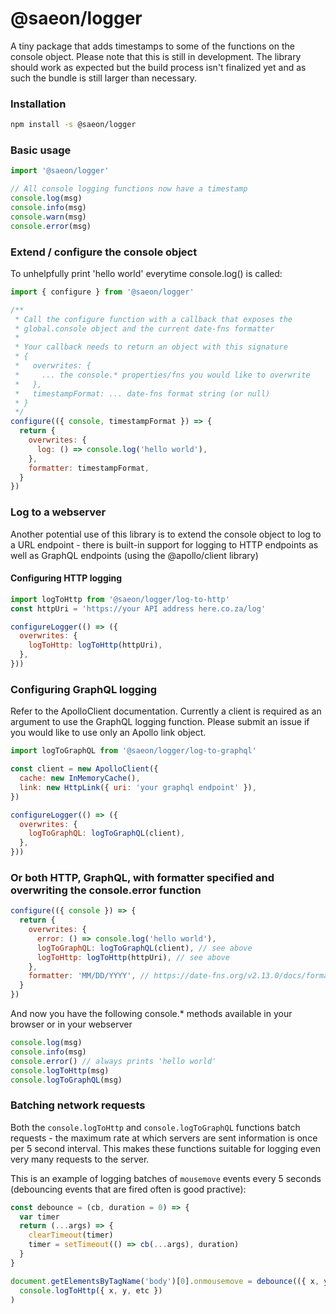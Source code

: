 # @saeon/logger

A tiny package that adds timestamps to some of the functions on the console object. Please note that this is still in development. The library should work as expected but the build process isn't finalized yet and as such the bundle is still larger than necessary.

### Installation

```sh
npm install -s @saeon/logger
```

### Basic usage

```js
import '@saeon/logger'

// All console logging functions now have a timestamp
console.log(msg)
console.info(msg)
console.warn(msg)
console.error(msg)
```

### Extend / configure the console object

To unhelpfully print 'hello world' everytime console.log() is called:

```js
import { configure } from '@saeon/logger'

/**
 * Call the configure function with a callback that exposes the
 * global.console object and the current date-fns formatter
 *
 * Your callback needs to return an object with this signature
 * {
 *   overwrites: {
 *     ... the console.* properties/fns you would like to overwrite
 *   },
 *   timestampFormat: ... date-fns format string (or null)
 * }
 */
configure(({ console, timestampFormat }) => {
  return {
    overwrites: {
      log: () => console.log('hello world'),
    },
    formatter: timestampFormat,
  }
})
```

### Log to a webserver

Another potential use of this library is to extend the console object to log to a URL endpoint - there is built-in support for logging to HTTP endpoints as well as GraphQL endpoints (using the @apollo/client library)

#### Configuring HTTP logging

```js
import logToHttp from '@saeon/logger/log-to-http'
const httpUri = 'https://your API address here.co.za/log'

configureLogger(() => ({
  overwrites: {
    logToHttp: logToHttp(httpUri),
  },
}))
```

### Configuring GraphQL logging

Refer to the ApolloClient documentation. Currently a client is required as an argument to use the GraphQL logging function. Please submit an issue if you would like to use only an Apollo link object.

```js
import logToGraphQL from '@saeon/logger/log-to-graphql'

const client = new ApolloClient({
  cache: new InMemoryCache(),
  link: new HttpLink({ uri: 'your graphql endpoint' }),
})

configureLogger(() => ({
  overwrites: {
    logToGraphQL: logToGraphQL(client),
  },
}))
```

### Or both HTTP, GraphQL, with formatter specified and overwriting the console.error function

```js
configure(({ console }) => {
  return {
    overwrites: {
      error: () => console.log('hello world'),
      logToGraphQL: logToGraphQL(client), // see above
      logToHttp: logToHttp(httpUri), // see above
    },
    formatter: 'MM/DD/YYYY', // https://date-fns.org/v2.13.0/docs/format
  }
})
```

And now you have the following console.\* methods available in your browser or in your webserver

```js
console.log(msg)
console.info(msg)
console.error() // always prints 'hello world'
console.logToHttp(msg)
console.logToGraphQL(msg)
```

### Batching network requests

Both the `console.logToHttp` and `console.logToGraphQL` functions batch requests - the maximum rate at which servers are sent information is once per 5 second interval. This makes these functions suitable for logging even very many requests to the server.

This is an example of logging batches of `mousemove` events every 5 seconds (debouncing events that are fired often is good practive):

```js
const debounce = (cb, duration = 0) => {
  var timer
  return (...args) => {
    clearTimeout(timer)
    timer = setTimeout(() => cb(...args), duration)
  }
}

document.getElementsByTagName('body')[0].onmousemove = debounce(({ x, y }) =>
  console.logToHttp({ x, y, etc })
)
```
